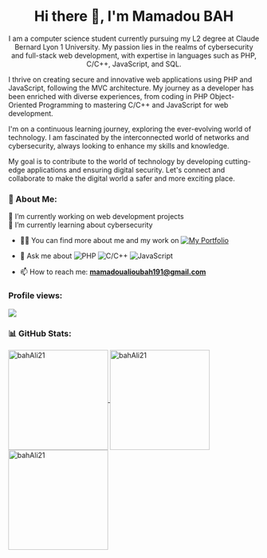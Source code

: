 
<h1 align="center">Hi there 👋, I'm Mamadou BAH</h1>
<p align="center"> 
I am a computer science student currently pursuing my L2 degree at Claude Bernard Lyon 1 University. My passion lies in the realms of cybersecurity and full-stack web development, with expertise in languages such as PHP, C/C++, JavaScript, and SQL.

I thrive on creating secure and innovative web applications using PHP and JavaScript, following the MVC architecture. My journey as a developer has been enriched with diverse experiences, from coding in PHP Object-Oriented Programming to mastering C/C++ and JavaScript for web development.

I'm on a continuous learning journey, exploring the ever-evolving world of technology. I am fascinated by the interconnected world of networks and cybersecurity, always looking to enhance my skills and knowledge.

My goal is to contribute to the world of technology by developing cutting-edge applications and ensuring digital security. Let's connect and collaborate to make the digital world a safer and more exciting place. </p>

### 💫 About Me:
🔭 I’m currently working on web development projects<br>
🌱 I’m currently learning about cybersecurity<br>

- 👨‍💻 You can find more about me and my work on [![My Portfolio](https://img.shields.io/badge/Portfolio-%23000000.svg?style=for-the-badge&logo=firefox&logoColor=#FF7139)](https://)

- 💬 Ask me about ![PHP](https://img.shields.io/badge/php-%23777BB4.svg?style=for-the-badge&logo=php&logoColor=white) ![C/C++](https://img.shields.io/badge/c++-%2300599C.svg?style=for-the-badge&logo=c%2B%2B&logoColor=white) ![JavaScript](https://img.shields.io/badge/javascript-%23F7DF1E.svg?style=for-the-badge&logo=javascript&logoColor=black)

- 📫 How to reach me: **mamadoualioubah191@gmail.com**
### Profile views:
![](https://komarev.com/ghpvc/?username=your-username&label=PROFILE+VIEWS)

<!--
**bahAli21/bahAli21** is a ✨ _special_ ✨ repository because its `README.md` (this file) appears on your GitHub profile.

Here are some ideas to get you started:

- 🔭 I’m currently working on ...
- 🌱 I’m currently learning ...
- 👯 I’m looking to collaborate on ...
- 🤔 I’m looking for help with ...
- 💬 Ask me about ...
- 📫 How to reach me: ...
- 😄 Pronouns: ...
- ⚡ Fun fact: ...
-->
### 📊 GitHub Stats:
<a href="https://github.com/bahAli21">
  <img height=200 align="center" src="https://github-readme-stats.vercel.app/api?username=bahAli21&show_icons=true&locale=en&count_private=true&theme=dark" alt="bahAli21" />
</a>
<a href="https://github.com/bahAli21">
  <img height=200 align="center" src="https://github-readme-stats.vercel.app/api/top-langs?username=bahAli21&layout=pie&langs_count=10&card_width=320&theme=dark" alt="bahAli21" />
</a>
<a href="https://github.com/bahAli21">
  <img height="200" src="https://github-readme-streak-stats.herokuapp.com/?user=bahAli21&theme=dark" alt="bahAli21" />
</a>
